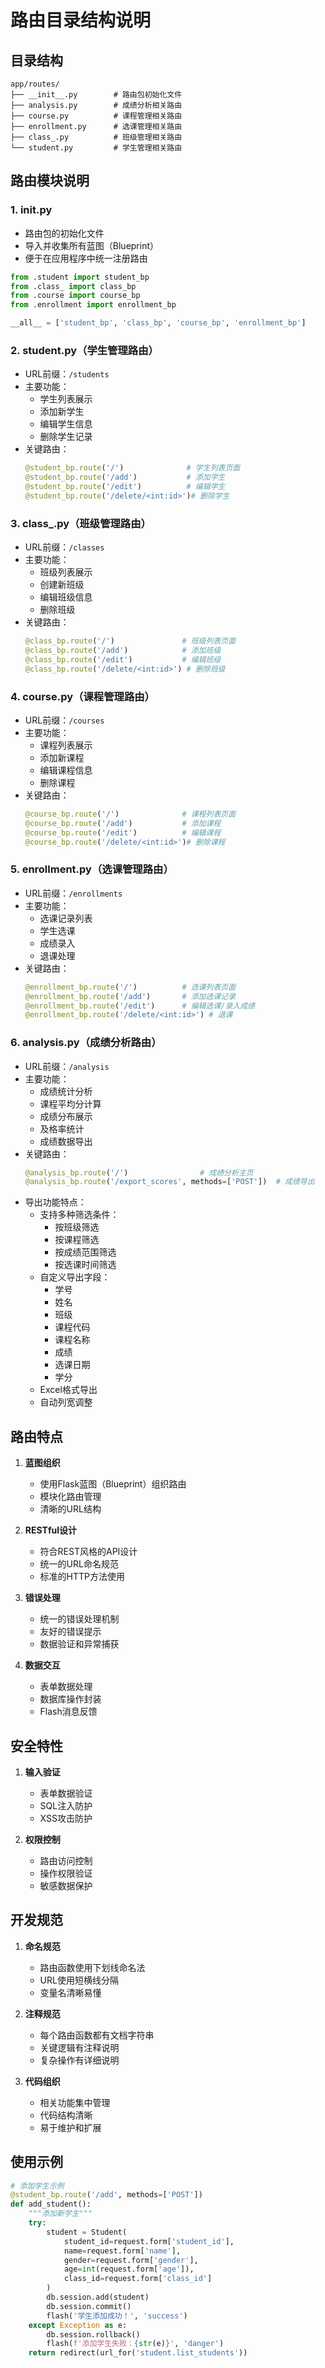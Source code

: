 # 路由目录结构说明

## 目录结构

```
app/routes/
├── __init__.py        # 路由包初始化文件
├── analysis.py        # 成绩分析相关路由
├── course.py          # 课程管理相关路由
├── enrollment.py      # 选课管理相关路由
├── class_.py          # 班级管理相关路由
└── student.py         # 学生管理相关路由
```

## 路由模块说明

### 1. __init__.py
- 路由包的初始化文件
- 导入并收集所有蓝图（Blueprint）
- 便于在应用程序中统一注册路由
```python
from .student import student_bp
from .class_ import class_bp
from .course import course_bp
from .enrollment import enrollment_bp

__all__ = ['student_bp', 'class_bp', 'course_bp', 'enrollment_bp']
```

### 2. student.py（学生管理路由）
- URL前缀：`/students`
- 主要功能：
  * 学生列表展示
  * 添加新学生
  * 编辑学生信息
  * 删除学生记录
- 关键路由：
  ```python
  @student_bp.route('/')              # 学生列表页面
  @student_bp.route('/add')           # 添加学生
  @student_bp.route('/edit')          # 编辑学生
  @student_bp.route('/delete/<int:id>')# 删除学生
  ```

### 3. class_.py（班级管理路由）
- URL前缀：`/classes`
- 主要功能：
  * 班级列表展示
  * 创建新班级
  * 编辑班级信息
  * 删除班级
- 关键路由：
  ```python
  @class_bp.route('/')               # 班级列表页面
  @class_bp.route('/add')            # 添加班级
  @class_bp.route('/edit')           # 编辑班级
  @class_bp.route('/delete/<int:id>') # 删除班级
  ```

### 4. course.py（课程管理路由）
- URL前缀：`/courses`
- 主要功能：
  * 课程列表展示
  * 添加新课程
  * 编辑课程信息
  * 删除课程
- 关键路由：
  ```python
  @course_bp.route('/')              # 课程列表页面
  @course_bp.route('/add')           # 添加课程
  @course_bp.route('/edit')          # 编辑课程
  @course_bp.route('/delete/<int:id>')# 删除课程
  ```

### 5. enrollment.py（选课管理路由）
- URL前缀：`/enrollments`
- 主要功能：
  * 选课记录列表
  * 学生选课
  * 成绩录入
  * 退课处理
- 关键路由：
  ```python
  @enrollment_bp.route('/')          # 选课列表页面
  @enrollment_bp.route('/add')       # 添加选课记录
  @enrollment_bp.route('/edit')      # 编辑选课/录入成绩
  @enrollment_bp.route('/delete/<int:id>') # 退课
  ```

### 6. analysis.py（成绩分析路由）
- URL前缀：`/analysis`
- 主要功能：
  * 成绩统计分析
  * 课程平均分计算
  * 成绩分布展示
  * 及格率统计
  * 成绩数据导出
- 关键路由：
  ```python
  @analysis_bp.route('/')                # 成绩分析主页
  @analysis_bp.route('/export_scores', methods=['POST'])  # 成绩导出
  ```
- 导出功能特点：
  * 支持多种筛选条件：
    - 按班级筛选
    - 按课程筛选
    - 按成绩范围筛选
    - 按选课时间筛选
  * 自定义导出字段：
    - 学号
    - 姓名
    - 班级
    - 课程代码
    - 课程名称
    - 成绩
    - 选课日期
    - 学分
  * Excel格式导出
  * 自动列宽调整

## 路由特点

1. **蓝图组织**
   - 使用Flask蓝图（Blueprint）组织路由
   - 模块化路由管理
   - 清晰的URL结构

2. **RESTful设计**
   - 符合REST风格的API设计
   - 统一的URL命名规范
   - 标准的HTTP方法使用

3. **错误处理**
   - 统一的错误处理机制
   - 友好的错误提示
   - 数据验证和异常捕获

4. **数据交互**
   - 表单数据处理
   - 数据库操作封装
   - Flash消息反馈

## 安全特性

1. **输入验证**
   - 表单数据验证
   - SQL注入防护
   - XSS攻击防护

2. **权限控制**
   - 路由访问控制
   - 操作权限验证
   - 敏感数据保护

## 开发规范

1. **命名规范**
   - 路由函数使用下划线命名法
   - URL使用短横线分隔
   - 变量名清晰易懂

2. **注释规范**
   - 每个路由函数都有文档字符串
   - 关键逻辑有注释说明
   - 复杂操作有详细说明

3. **代码组织**
   - 相关功能集中管理
   - 代码结构清晰
   - 易于维护和扩展

## 使用示例

```python
# 添加学生示例
@student_bp.route('/add', methods=['POST'])
def add_student():
    """添加新学生"""
    try:
        student = Student(
            student_id=request.form['student_id'],
            name=request.form['name'],
            gender=request.form['gender'],
            age=int(request.form['age']),
            class_id=request.form['class_id']
        )
        db.session.add(student)
        db.session.commit()
        flash('学生添加成功！', 'success')
    except Exception as e:
        db.session.rollback()
        flash(f'添加学生失败：{str(e)}', 'danger')
    return redirect(url_for('student.list_students'))
``` 